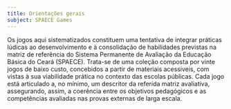 ```yaml
---
title: Orientações gerais
subject: SPAECE Games
---
```


Os jogos aqui sistematizados constituem uma tentativa de integrar práticas lúdicas ao desenvolvimento e à consolidação de habilidades previstas na matriz de referência do Sistema Permanente de Avaliação da Educação Básica do Ceará (SPAECE). Trata-se de uma coleção composta por vinte jogos de baixo custo, concebidos a partir de materiais acessíveis, com vistas à sua viabilidade prática no contexto das escolas públicas. Cada jogo está articulado a, no mínimo, um descritor da referida matriz avaliativa, assegurando, assim, a coerência entre os objetivos pedagógicos e as competências avaliadas nas provas externas de larga escala.
